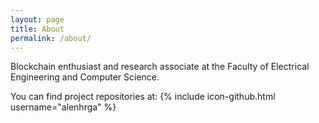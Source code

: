 ```yaml
---
layout: page
title: About
permalink: /about/
---
```

Blockchain enthusiast and research associate at the Faculty of Electrical Engineering and Computer Science.

You can find project repositories at:
{% include icon-github.html username="alenhrga" %}


